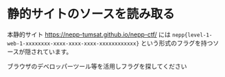 # 静的サイトのソースを読み取る

本静的サイト <https://nepp-tumsat.github.io/nepp-ctf/> には `nepp{level-1-web-1-xxxxxxxx-xxxx-xxxx-xxxx-xxxxxxxxxxxx}` という形式のフラグを持つソースが隠されています。

ブラウザのデベロッパーツール等を活用しフラグを探してください